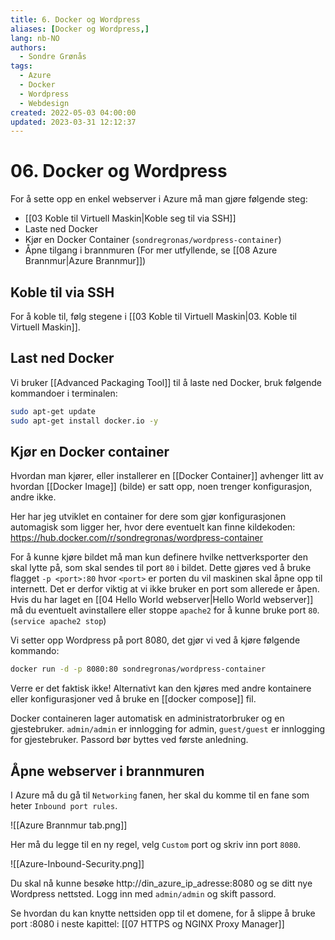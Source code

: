 ```yaml
---
title: 6. Docker og Wordpress
aliases: [Docker og Wordpress,]
lang: nb-NO
authors:
  - Sondre Grønås
tags:
  - Azure
  - Docker
  - Wordpress
  - Webdesign
created: 2022-05-03 04:00:00
updated: 2023-03-31 12:12:37
---
```

# 06. Docker og Wordpress
For å sette opp en enkel webserver i Azure må man gjøre følgende steg:
- [[03 Koble til Virtuell Maskin|Koble seg til via SSH]]
- Laste ned Docker
- Kjør en Docker Container (`sondregronas/wordpress-container`)
- Åpne tilgang i brannmuren (For mer utfyllende, se [[08 Azure Brannmur|Azure Brannmur]])

## Koble til via SSH
For å koble til, følg stegene i [[03 Koble til Virtuell Maskin|03. Koble til Virtuell Maskin]].

## Last ned Docker
Vi bruker [[Advanced Packaging Tool]] til å laste ned Docker, bruk følgende kommandoer i terminalen:
```sh
sudo apt-get update
sudo apt-get install docker.io -y
```

## Kjør en Docker container
Hvordan man kjører, eller installerer en [[Docker Container]] avhenger litt av hvordan [[Docker Image]] (bilde) er satt opp, noen trenger konfigurasjon, andre ikke.

Her har jeg utviklet en container for dere som gjør konfigurasjonen automagisk som ligger her, hvor dere eventuelt kan finne kildekoden: https://hub.docker.com/r/sondregronas/wordpress-container

For å kunne kjøre bildet må man kun definere hvilke nettverksporter den skal lytte på, som skal sendes til port `80` i bildet. Dette gjøres ved å bruke flagget `-p <port>:80` hvor `<port>` er porten du vil maskinen skal åpne opp til internett. Det er derfor viktig at vi ikke bruker en port som allerede er åpen. Hvis du har laget en [[04 Hello World webserver|Hello World webserver]] må du eventuelt avinstallere eller stoppe `apache2` for å kunne bruke port `80`. (`service apache2 stop`)

Vi setter opp Wordpress på port 8080, det gjør vi ved å kjøre følgende kommando:

```sh
docker run -d -p 8080:80 sondregronas/wordpress-container
```

Verre er det faktisk ikke! Alternativt kan den kjøres med andre kontainere eller konfigurasjoner ved å bruke en [[docker compose]] fil.

Docker containeren lager automatisk en administratorbruker og en gjestebruker. `admin/admin` er innlogging for admin, `guest/guest` er innlogging for gjestebruker. Passord bør byttes ved første anledning.

## Åpne webserver i brannmuren
I Azure må du gå til `Networking` fanen, her skal du komme til en fane som heter `Inbound port rules`.

![[Azure Brannmur tab.png]]

Her må du legge til en ny regel, velg `Custom` port og skriv inn port `8080`.

![[Azure-Inbound-Security.png]]

Du skal nå kunne besøke http://din_azure_ip_adresse:8080 og se ditt nye Wordpress nettsted. Logg inn med `admin/admin` og skift passord.

Se hvordan du kan knytte nettsiden opp til et domene, for å slippe å bruke port :8080 i neste kapittel: [[07 HTTPS og NGINX Proxy Manager]]
